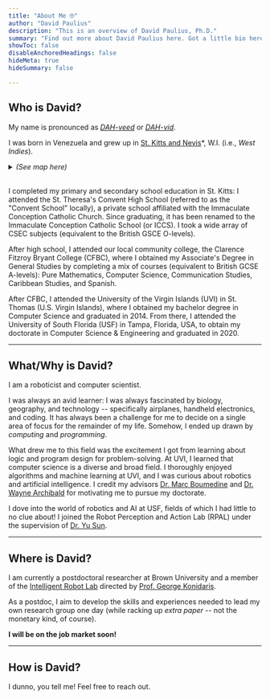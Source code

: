 ```yaml
---
title: "About Me 🤓" 
author: "David Paulius"
description: "This is an overview of David Paulius, Ph.D." 
summary: "Find out more about David Paulius here. Got a little bio here if you want to read..." 
showToc: false
disableAnchoredHeadings: false
hideMeta: true
hideSummary: false	

---
```


<!-- <img src="/d1.jpg"
     alt="Markdown Monster icon"
	 caption="LA"	
     style="width:30%;border-radius:50%;margin:auto"/> -->

## Who is David?

My name is pronounced as <a href="http://ipa-reader.xyz/?text=%20david&voice=Brian" target="_blank">_DAH-veed_</a> or <a href="http://ipa-reader.xyz/?text=%20dav%C9%AAd&voice=Brian" target="_blank">_DAH-vid_</a>.

I was born in Venezuela and grew up in <a href="https://www.google.com/maps?ll=17.368459,-68.4553&z=5&t=m&hl=en-US&gl=US&mapclient=embed&q=St+Kitts+%26+Nevis" target="_blank_">St. Kitts and Nevis</a>*, W.I. (i.e., _West Indies_).

<details>
<summary><i>(See map here)</i></summary>
<iframe src="https://www.google.com/maps/embed?pb=!1m18!1m12!1m3!1d1950407.4805609523!2d-63.82546098780232!3d17.296740981301895!2m3!1f0!2f0!3f0!3m2!1i1024!2i768!4f13.1!3m3!1m2!1s0x8c12196ec68a720d%3A0xdee99ac69a1d86e8!2sSt%20Kitts%20%26%20Nevis!5e0!3m2!1sen!2sus!4v1692239963312!5m2!1sen!2sus" width="80%" height="400px" style="display:block;border:solid 0.2em black;margin:auto;" allowfullscreen="" loading="lazy" referrerpolicy="no-referrer-when-downgrade"></iframe>
</details>
<br>


I completed my primary and secondary school education in St. Kitts: I attended the St. Theresa's Convent High School (referred to as the "Convent School" locally), a private school affiliated with the Immaculate Conception Catholic Church. Since graduating, it has been renamed to the Immaculate Conception Catholic School (or ICCS). I took a wide array of CSEC subjects (equivalent to the British GSCE O-levels). 

After high school, I attended our local community college, the Clarence Fitzroy Bryant College (CFBC), where I obtained my Associate's Degree in General Studies by completing a mix of courses (equivalent to British GCSE A-levels): Pure Mathematics, Computer Science, Communication Studies, Caribbean Studies, and Spanish.

After CFBC, I attended the University of the Virgin Islands (UVI) in St. Thomas (U.S. Virgin Islands), where I obtained my bachelor degree in Computer Science and graduated in 2014. From there, I attended the University of South Florida (USF) in Tampa, Florida, USA, to obtain my doctorate in Computer Science & Engineering and graduated in 2020. 


---

## What/Why is David?
I am a roboticist and computer scientist.

I was always an avid learner: I was always fascinated by biology, geography, and technology -- specifically airplanes, handheld electronics, and coding. It has always been a challenge for me to decide on a single area of focus for the remainder of my life. Somehow, I ended up drawn by <i>computing</i> and <i>programming</i>.

What drew me to this field was the excitement I got from learning about logic and program design for problem-solving. At UVI, I learned that computer science is a diverse and broad field. I thoroughly enjoyed algorithms and machine learning at UVI, and I was curious about robotics and artificial intelligence. I credit my advisors <a href="https://www.uvi.edu/directory/faculty/marc-boumedine.html" target="_blank">Dr. Marc Boumedine</a> and <a href="https://www.linkedin.com/in/drwaynearchibald" target="_blank">Dr. Wayne Archibald</a> for motivating me to pursue my doctorate.

I dove into the world of robotics and AI at USF, fields of which I had little to no clue about! I joined the Robot Perception and Action Lab (RPAL) under the supervision of <a href="https://cse.usf.edu/~yusun/" target="_blank">Dr. Yu Sun</a>.

---

## Where is David?

I am currently a postdoctoral researcher at Brown University and a member of the <a href="http://irl.cs.brown.edu/" target="_blank">Intelligent Robot Lab</a> directed by <a href="https://cs.brown.edu/~gdk/" target="_blank">Prof. George Konidaris</a>.

As a postdoc, I aim to develop the skills and experiences needed to lead my own research group one day (while racking up _extra paper_ -- not the monetary kind, of course). 

**I will be on the job market soon!**

---

## How is David?

I dunno, you tell me! Feel free to reach out.